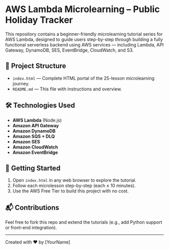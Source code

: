 # AWS Lambda Microlearning – Public Holiday Tracker

This repository contains a beginner-friendly microlearning tutorial series for AWS Lambda,
designed to guide users step-by-step through building a fully functional serverless backend
using AWS services — including Lambda, API Gateway, DynamoDB, SES, EventBridge, CloudWatch, and S3.

## 🧭 Project Structure

- `index.html` — Complete HTML portal of the 25-lesson microlearning journey.
- `README.md` — This file with instructions and overview.

## 🛠️ Technologies Used

- **AWS Lambda** (Node.js)
- **Amazon API Gateway**
- **Amazon DynamoDB**
- **Amazon SQS + DLQ**
- **Amazon SES**
- **Amazon CloudWatch**
- **Amazon EventBridge**

## 🚀 Getting Started

1. Open `index.html` in any web browser to explore the tutorial.
2. Follow each microlesson step-by-step (each ≤ 10 minutes).
3. Use the AWS Free Tier to build this project with no cost.

## 📬 Contributions

Feel free to fork this repo and extend the tutorials (e.g., add Python support or front-end integration).

---

Created with ❤️ by [YourName]
